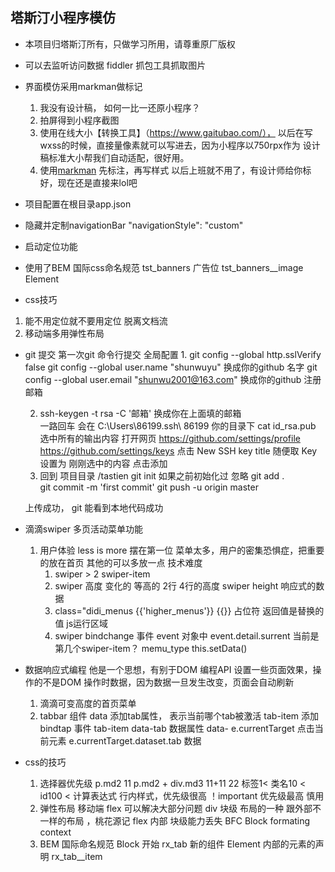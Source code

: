 ##  塔斯汀小程序模仿
- 本项目归塔斯汀所有，只做学习所用，请尊重原厂版权
- 可以去监听访问数据  fiddler 抓包工具抓取图片
- 界面模仿采用markman做标记
   1. 我没有设计稿， 如何一比一还原小程序？
   2. 拍屏得到小程序截图
   3. 使用在线大小【转换工具】（https://www.gaitubao.com/），
       以后在写wxss的时候，直接量像素就可以写进去，因为小程序以750rpx作为
        设计稿标准大小帮我们自动适配，很好用。
   4. 使用[markman](http://www.getmarkman.com/) 先标注，再写样式
      以后上班就不用了，有设计师给你标好，现在还是直接来lol吧

-   项目配置在根目录app.json
   - 隐藏并定制navigationBar
     "navigationStyle": "custom"
   - 启动定位功能

-   使用了BEM 国际css命名规范
   tst_banners  广告位
   tst_banners__image Element

-   css技巧
   1. 能不用定位就不要用定位
       脱离文档流
   2. 移动端多用弹性布局

- git 提交
  第一次git 命令行提交
  全局配置 
  1. 
    git config --global http.sslVerify false
    git config --global user.name "shunwuyu"  换成你的github 名字
    git config --global user.email "shunwu2001@163.com" 换成你的github 注册邮箱

  2.  ssh-keygen -t rsa -C '邮箱'  换成你在上面填的邮箱   
    一路回车   会在 C:\Users\86199\.ssh\       86199 你的目录下
    cat id_rsa.pub   选中所有的输出内容
    打开网页  https://github.com/settings/profile
    https://github.com/settings/keys
    点击 New SSH key
    title 随便取   Key  设置为
    刚刚选中的内容
    点击添加
  3. 回到 项目目录   /tastien
    git init    如果之前初始化过 忽略
    git  add .   
    git  commit -m 'first commit'
    git push -u origin master

    上传成功， git 能看到本地代码成功

- 滴滴swiper  多页活动菜单功能
   1. 用户体验  less is more  摆在第一位
      菜单太多，用户的密集恐惧症，把重要的放在首页
      其他的可以多放一点
      技术难度
      1. swiper > 2 swiper-item
      2. swiper 高度 变化的 等高的
          2行
          4行的高度
          swiper height 响应式的数据
      3. class="didi_menus {{'higher_menus'}}
         {{}} 占位符 返回值是替换的值
         js运行区域
       4. swiper bindchange 事件
          event 对象中
           event.detail.surrent 当前是第几个swiper-item？
           memu_type
           this.setData()
- 数据响应式编程
  他是一个思想，有别于DOM 编程API
  设置一些页面效果，操作的不是DOM
  操作时数据，因为数据一旦发生改变，页面会自动刷新
  1. 滴滴可变高度的首页菜单
  2. tabbar 组件
     data 添加tab属性， 表示当前哪个tab被激活
     tab-item 添加bindtap 事件
     tab-item data-tab 数据属性 data-
     e.currentTarget 点击当前元素
     e.currentTarget.dataset.tab 数据

  

-  css的技巧
   1. 选择器优先级
      p.md2  11
      p.md2 + div.md3  11+11 22
     标签1< 类名10 < id100 < 计算表达式
     行内样式，优先级很高
     ！important 优先级最高  慎用
   2. 弹性布局
     移动端 flex 可以解决大部分问题
     div 块级
     布局的一种 跟外部不一样的布局 ，桃花源记
     flex 内部 块级能力丢失  BFC
     Block formating context
   3. BEM 国际命名规范
      Block 开始 rx_tab 新的组件
      Element 内部的元素的声明 rx_tab__item

      